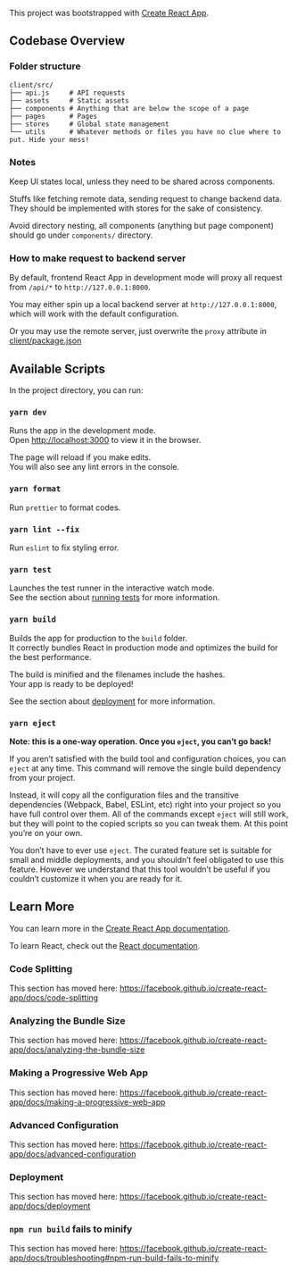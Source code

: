 This project was bootstrapped with [Create React App](https://github.com/facebook/create-react-app).

## Codebase Overview

### Folder structure

```
client/src/
├── api.js     # API requests
├── assets     # Static assets
├── components # Anything that are below the scope of a page
├── pages      # Pages
├── stores     # Global state management
└── utils      # Whatever methods or files you have no clue where to put. Hide your mess!
```

### Notes

Keep UI states local, unless they need to be shared across components.

Stuffs like fetching remote data, sending request to change backend data. They should be implemented with stores for the sake of consistency.

Avoid directory nesting, all components (anything but page component) should go under `components/` directory.

### How to make request to backend server

By default, frontend React App in development mode will proxy all request from `/api/*` to `http://127.0.0.1:8000`.

You may either spin up a local backend server at `http://127.0.0.1:8000`, which will work with the default configuration.

Or you may use the remote server, just overwrite the `proxy` attribute in [client/package.json](./package.json)

## Available Scripts

In the project directory, you can run:

### `yarn dev`

Runs the app in the development mode.<br>
Open [http://localhost:3000](http://localhost:3000) to view it in the browser.

The page will reload if you make edits.<br>
You will also see any lint errors in the console.

### `yarn format`

Run `prettier` to format codes.

### `yarn lint --fix`

Run `eslint` to fix styling error.

### `yarn test`

Launches the test runner in the interactive watch mode.<br>
See the section about [running tests](https://facebook.github.io/create-react-app/docs/running-tests) for more information.

### `yarn build`

Builds the app for production to the `build` folder.<br>
It correctly bundles React in production mode and optimizes the build for the best performance.

The build is minified and the filenames include the hashes.<br>
Your app is ready to be deployed!

See the section about [deployment](https://facebook.github.io/create-react-app/docs/deployment) for more information.

### `yarn eject`

**Note: this is a one-way operation. Once you `eject`, you can’t go back!**

If you aren’t satisfied with the build tool and configuration choices, you can `eject` at any time. This command will remove the single build dependency from your project.

Instead, it will copy all the configuration files and the transitive dependencies (Webpack, Babel, ESLint, etc) right into your project so you have full control over them. All of the commands except `eject` will still work, but they will point to the copied scripts so you can tweak them. At this point you’re on your own.

You don’t have to ever use `eject`. The curated feature set is suitable for small and middle deployments, and you shouldn’t feel obligated to use this feature. However we understand that this tool wouldn’t be useful if you couldn’t customize it when you are ready for it.

## Learn More

You can learn more in the [Create React App documentation](https://facebook.github.io/create-react-app/docs/getting-started).

To learn React, check out the [React documentation](https://reactjs.org/).

### Code Splitting

This section has moved here: https://facebook.github.io/create-react-app/docs/code-splitting

### Analyzing the Bundle Size

This section has moved here: https://facebook.github.io/create-react-app/docs/analyzing-the-bundle-size

### Making a Progressive Web App

This section has moved here: https://facebook.github.io/create-react-app/docs/making-a-progressive-web-app

### Advanced Configuration

This section has moved here: https://facebook.github.io/create-react-app/docs/advanced-configuration

### Deployment

This section has moved here: https://facebook.github.io/create-react-app/docs/deployment

### `npm run build` fails to minify

This section has moved here: https://facebook.github.io/create-react-app/docs/troubleshooting#npm-run-build-fails-to-minify
